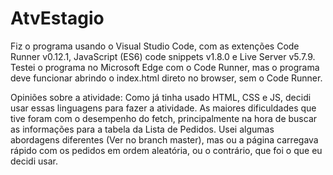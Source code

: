 # AtvEstagio

Fiz o programa usando o Visual Studio Code, com as extenções Code Runner v0.12.1, JavaScript (ES6) code snippets v1.8.0 e Live Server v5.7.9.
Testei o programa no Microsoft Edge com o Code Runner, mas o programa deve funcionar abrindo o index.html direto no browser, sem o Code Runner.

Opiniões sobre a atividade:
Como já tinha usado HTML, CSS e JS, decidi usar essas linguagens para fazer a atividade.
As maiores dificuldades que tive foram com o desempenho do fetch, principalmente na hora de buscar as informações para a tabela da Lista de Pedidos.
Usei algumas abordagens diferentes (Ver no branch master), mas ou a página carregava rápido com os pedidos em ordem aleatória, ou o contrário, que foi o que eu decidi usar.
